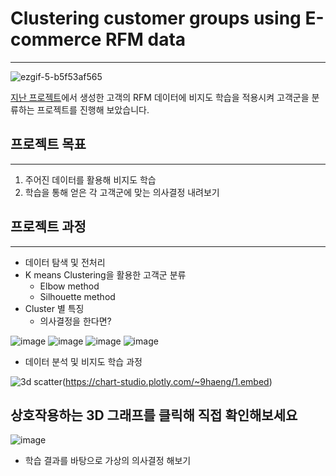 # Clustering customer groups using E-commerce RFM data
-----
![ezgif-5-b5f53af565](https://user-images.githubusercontent.com/70729822/193863727-fccdd6c3-2b7b-4b32-99e5-94534aed9d26.gif)

[지난 프로젝트](https://github.com/9haeng/E-Commerce-Data-Analysis)에서 생성한 고객의 RFM 데이터에 비지도 학습을 적용시켜 고객군을 분류하는 프로젝트를 진행해 보았습니다.


## 프로젝트 목표
----
1. 주어진 데이터를 활용해 비지도 학습
2. 학습을 통해 얻은 각 고객군에 맞는 의사결정 내려보기


## 프로젝트 과정
----
- 데이터 탐색 및 전처리
- K means Clustering을 활용한 고객군 분류
    -   Elbow method
    -   Silhouette method
- Cluster 별 특징
    - 의사결정을 한다면?

![image](https://user-images.githubusercontent.com/70729822/193862420-97143a30-ee48-463c-8246-78adcc32bb1e.png)
![image](https://user-images.githubusercontent.com/70729822/193862472-8bc5ada1-4357-4dbf-833b-85b3e51a57f8.png)
![image](https://user-images.githubusercontent.com/70729822/193862767-5f7f3b70-4664-4a65-8be9-a90a86efe4cb.png)
![image](https://user-images.githubusercontent.com/70729822/193862896-552b129a-456f-45a3-be9f-f1eb1733b7c9.png)

- 데이터 분석 및 비지도 학습 과정

![3d scatter](https://user-images.githubusercontent.com/70729822/193865852-7a86bd27-3f13-4be5-bc80-6a2d02c074c8.png)(https://chart-studio.plotly.com/~9haeng/1.embed)

상호작용하는 3D 그래프를 클릭해 직접 확인해보세요
----

![image](https://user-images.githubusercontent.com/70729822/193863920-de7f9ee9-5c3a-47fb-a669-527e5f2e66e8.png)
- 학습 결과를 바탕으로 가상의 의사결정 해보기



